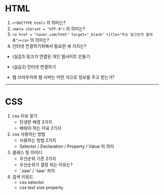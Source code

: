 # HTML

1. `<!DOCTYPE html>` 의 의미는?
2. `<meta charset = "UTF-8">` 의 의미는?
3. `<a href = "naver.com/html" target="_blank" title="무슨 링크인지 알려줌"></a>`
   의 의미는?
4. 인터넷 연결하기위해서 필요한 세 가지는?



* (실습1) 링크가 연결된 개인 웹사이트 만들기
* (실습2) 인터넷 연결하기

* 웹 브라우저와 웹 서버는 어떤 식으로 정보를 주고 받는가?

---





# CSS

1. css 이유 찾기
   * 탄생한 배경 3가지
   * 배워야 하는 이유 2가지
2. css 사용하는 방법
   * 사용하는 방법 2가지
   * Selector / Declaration / Property / Value 의 의미
3. 클래스 및 아이디
   * 우선순위 기준 2가지
   * 우선순위가 결정 되는 이유는?
   * '.saw' / 'saw' 차이
4. 검색 키워드
   * css selector
   * css text size property
